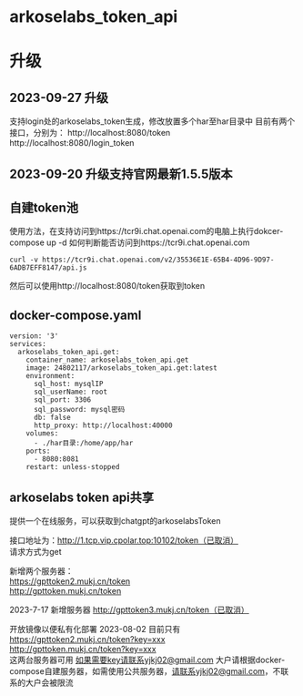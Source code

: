 # arkoselabs_token_api

# 升级
## 2023-09-27 升级
支持login处的arkoselabs_token生成，修改放置多个har至har目录中
目前有两个接口，分别为：
http://localhost:8080/token
http://localhost:8080/login_token

## 2023-09-20 升级支持官网最新1.5.5版本

## 自建token池

使用方法，在支持访问到https://tcr9i.chat.openai.com的电脑上执行dokcer-compose up -d
如何判断能否访问到https://tcr9i.chat.openai.com

```curl -v https://tcr9i.chat.openai.com/v2/35536E1E-65B4-4D96-9D97-6ADB7EFF8147/api.js```

然后可以使用http://localhost:8080/token获取到token

## docker-compose.yaml

```
version: '3'
services:
  arkoselabs_token_api.get:
    container_name: arkoselabs_token_api.get
    image: 24802117/arkoselabs_token_api.get:latest
    environment:
      sql_host: mysqlIP
      sql_userName: root
      sql_port: 3306
      sql_password: mysql密码
      db: false
      http_proxy: http://localhost:40000
    volumes:
      - ./har目录:/home/app/har
    ports:
      - 8080:8081
    restart: unless-stopped
```

## arkoselabs token api共享
提供一个在线服务，可以获取到chatgpt的arkoselabsToken

接口地址为：http://1.tcp.vip.cpolar.top:10102/token（已取消）<br/>
请求方式为get<br/>

新增两个服务器：<br/>
https://gpttoken2.mukj.cn/token<br/>
http://gpttoken.mukj.cn/token<br/>

2023-7-17 新增服务器
http://gpttoken3.mukj.cn/token（已取消）

开放镜像以便私有化部署
 2023-08-02
目前只有
https://gpttoken2.mukj.cn/token?key=xxx<br/>
http://gpttoken.mukj.cn/token?key=xxx<br/>
这两台服务器可用
如果需要key请联系yjkj02@gmail.com
大户请根据docker-compose自建服务器，如需使用公共服务器，请联系yjkj02@gmail.com，不联系的大户会被限流
